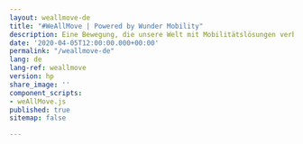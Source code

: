 ```yaml
---
layout: weallmove-de
title: "#WeAllMove | Powered by Wunder Mobility"
description: Eine Bewegung, die unsere Welt mit Mobilitätslösungen verbindet. Während einige von uns zu Hause bleiben, riskieren andere Gemeinschaftsmitglieder ihr Leben.
date: '2020-04-05T12:00:00.000+00:00'
permalink: "/weallmove-de"
lang: de
lang-ref: weallmove
version: hp
share_image: ''
component_scripts:
- weAllMove.js
published: true
sitemap: false

---
```

